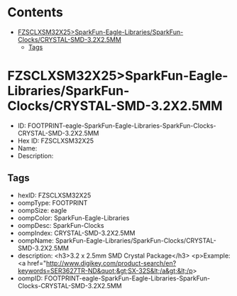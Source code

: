 



Contents
========

* [FZSCLXSM32X25>SparkFun-Eagle-Libraries/SparkFun-Clocks/CRYSTAL-SMD-3.2X2.5MM](#fzsclxsm32x25sparkfun-eagle-librariessparkfun-clockscrystal-smd-32x25mm)
	* [Tags](#tags)

# FZSCLXSM32X25>SparkFun-Eagle-Libraries/SparkFun-Clocks/CRYSTAL-SMD-3.2X2.5MM

- ID: FOOTPRINT-eagle-SparkFun-Eagle-Libraries-SparkFun-Clocks-CRYSTAL-SMD-3.2X2.5MM
- Hex ID: FZSCLXSM32X25
- Name: 
- Description: 

## Tags

- hexID: FZSCLXSM32X25
- oompType: FOOTPRINT
- oompSize: eagle
- oompColor: SparkFun-Eagle-Libraries
- oompDesc: SparkFun-Clocks
- oompIndex: CRYSTAL-SMD-3.2X2.5MM
- oompName: SparkFun-Eagle-Libraries/SparkFun-Clocks/CRYSTAL-SMD-3.2X2.5MM
- description: &lt;h3&gt;3.2 x 2.5mm SMD Crystal Package&lt;/h3&gt;
&lt;p&gt;Example: &lt;a href=&quot;http://www.digikey.com/product-search/en?keywords=SER3627TR-ND&quot;&gt;SX-32S&lt;/a&gt;&lt;/p&gt;
- oompID: FOOTPRINT-eagle-SparkFun-Eagle-Libraries-SparkFun-Clocks-CRYSTAL-SMD-3.2X2.5MM
